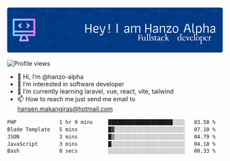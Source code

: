 ![Header](./github-header-image.png)

![Profile views](https://gpvc.arturio.dev/hanzo-alpha)

- 👋 Hi, I’m @hanzo-alpha
- 👀 I’m interested in software developer
- 🌱 I’m currently learning laravel, vue, react, vite, tailwind
- 📫 How to reach me just send me email to hansen.makangiras@hotmail.com 

<!---
hanzo-alpha/hanzo-alpha is a ✨ special ✨ repository because its `README.md` (this file) appears on your GitHub profile.
You can click the Preview link to take a look at your changes.
--->

<!--START_SECTION:waka-->

```txt
PHP              1 hr 9 mins     █████████████████████░░░░   83.50 %
Blade Template   5 mins          █▓░░░░░░░░░░░░░░░░░░░░░░░   07.10 %
JSON             3 mins          █▒░░░░░░░░░░░░░░░░░░░░░░░   04.79 %
JavaScript       3 mins          █░░░░░░░░░░░░░░░░░░░░░░░░   04.18 %
Bash             0 secs          ░░░░░░░░░░░░░░░░░░░░░░░░░   00.33 %
```

<!--END_SECTION:waka-->
